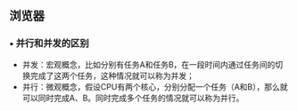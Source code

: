 ## 浏览器

### • 并行和并发的区别

- 并发：宏观概念，比如分别有任务A和任务B，在一段时间内通过任务间的切换完成了这两个任务，这种情况就可以称为并发；
- 并行：微观概念，假设CPU有两个核心，分别分配一个任务（A和B），那么就可以同时完成A、B。同时完成多个任务的情况就可以称为并行。
